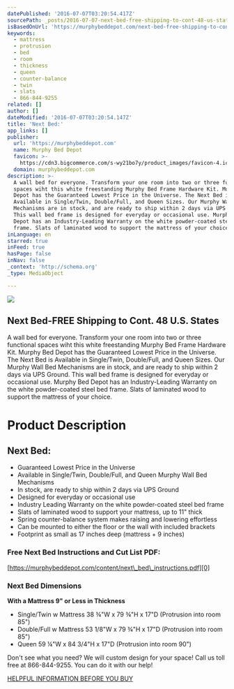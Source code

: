 ```yaml
---
datePublished: '2016-07-07T03:20:54.417Z'
sourcePath: _posts/2016-07-07-next-bed-free-shipping-to-cont-48-us-states.md
isBasedOnUrl: 'https://murphybeddepot.com/next-bed-free-shipping-to-cont-48-u-s-states/'
keywords:
  - mattress
  - protrusion
  - bed
  - room
  - thickness
  - queen
  - counter-balance
  - twin
  - slats
  - 866-844-9255
related: []
author: []
dateModified: '2016-07-07T03:20:54.147Z'
title: 'Next Bed:'
app_links: []
publisher:
  url: 'https://murphybeddepot.com'
  name: Murphy Bed Depot
  favicon: >-
    https://cdn3.bigcommerce.com/s-wy21bo7y/product_images/favicon-4.ico?t=1458584076
  domain: murphybeddepot.com
description: >-
  A wall bed for everyone. Transform your one room into two or three functional
  spaces wiht this white freestanding Murphy Bed Frame Hardware Kit. Murphy Bed
  Depot has the Guaranteed Lowest Price in the Universe. The Next Bed is
  Available in Single/Twin, Double/Full, and Queen Sizes. Our Murphy Wall Bed
  Mechanisms are in stock, and are ready to ship within 2 days via UPS Ground.
  This wall bed frame is designed for everyday or occasional use. Murphy Bed
  Depot has an Industry-Leading Warranty on the white powder-coated steel bed
  frame. Slats of laminated wood to support the mattress of your choice.
inLanguage: en
starred: true
inFeed: true
hasPage: false
inNav: false
_context: 'http://schema.org'
_type: MediaObject

---
```

<article style=""><img src="https://imgflo.herokuapp.com/graph/vahj1ThiexotieMo/78bf83b4d8f194a7f67d5515056b87d2/croprotate.jpg?cropheight=602&amp;cropwidth=590&amp;degrees=0&amp;input=https%3A%2F%2Fcdn3.bigcommerce.com%2Fs-wy21bo7y%2Fproducts%2F89%2Fimages%2F297%2Fnext_bed__60381.1438803208.1280.1280.jpg%3Fc%3D2&amp;x=0&amp;y=40" /><h1>Next Bed-FREE Shipping to Cont. 48 U.S. States</h1><p>A wall bed for everyone. Transform your one room into two or three functional spaces wiht this white freestanding Murphy Bed Frame Hardware Kit. Murphy Bed Depot has the Guaranteed Lowest Price in the Universe. The Next Bed is Available in Single/Twin, Double/Full, and Queen Sizes. Our Murphy Wall Bed Mechanisms are in stock, and are ready to ship within 2 days via UPS Ground. This wall bed frame is designed for everyday or occasional use. Murphy Bed Depot has an Industry-Leading Warranty on the white powder-coated steel bed frame. Slats of laminated wood to support the mattress of your choice.</p></article>

# Product Description

## Next Bed:

* Guaranteed Lowest Price in the Universe
* Available in Single/Twin, Double/Full, and Queen Murphy Wall Bed Mechanisms
* In stock, are ready to ship within 2 days via UPS Ground
* Designed for everyday or occasional use
* Industry Leading Warranty on the white powder-coated steel bed frame
* Slats of laminated wood to support your mattress, up to 11" thick
* Spring counter-balance system makes raising and lowering effortless
* Can be mounted to either the floor or the wall with included brackets
* Footprint as small as 17 inches deep (mattress + 9 inches)

### Free Next Bed Instructions and Cut List PDF:  
[https://murphybeddepot.com/content/next\_bed\_instructions.pdf][0]

### Next Bed Dimensions  
**With a Mattress 9" or Less in Thickness**

* Single/Twin w Mattress 38 ¾"W x 79 ¾"H x 17"D (Protrusion into room 85")
* Double/Full w Mattress 53 1/8"W x 79 ¾"H x 17"D (Protrusion into room 85")
* Queen 59 ¼"W x 84 3/4"H x 17"D (Protrusion into room 90")

Don't see what you need? We will custom design for your space! Call us toll free at 866-844-9255\. You can do it with our help!

[HELPFUL INFORMATION BEFORE YOU BUY][1]

[0]: https://murphybeddepot.com/content/next_bed_instructions.pdf "Free Next Bed Murphy Bed Hardware Kit instrucitons and cut list PDF"
[1]: https://murphybeddepot.com/buyer-info